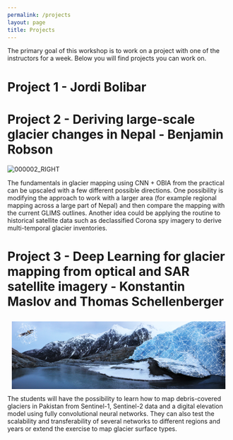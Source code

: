 ```yaml
---
permalink: /projects
layout: page
title: Projects
---
```


The primary goal of this workshop is to work on a project with one of the instructors for a week. Below you will find projects you can work on.

# Project 1 - Jordi Bolibar

# Project 2 - Deriving large-scale glacier changes in Nepal - Benjamin Robson
![000002_RIGHT](https://user-images.githubusercontent.com/52926341/168526671-50a357b4-02da-4b9d-93e3-852a71bab66a.jpg)

The fundamentals in glacier mapping using CNN + OBIA from the practical can be upscaled with a few different possible directions. One possibility is modifying the approach to work with a larger area (for example regional mapping across a large part of Nepal) and then compare the mapping with the current GLIMS outlines. Another idea could be applying the routine to historical satellite data such as declassified Corona spy imagery to derive multi-temporal glacier inventories.

# Project 3 - Deep Learning for glacier mapping from optical and SAR satellite imagery - Konstantin Maslov and Thomas Schellenberger
<div>
<div style="float: left; padding: 10px">
<img src="assets/imgs/engabreen_VI_sentinel-1_white-mesh_2000x632.jpg" width="2000">
</div>
The students will have the possibility to learn how to map debris-covered glaciers in Pakistan from Sentinel-1, Sentinel-2 data and a digital elevation model using fully convolutional neural networks. They can also test the scalability and transferability of several networks to different regions and years or extend the exercise to map glacier surface types.
